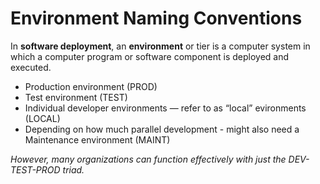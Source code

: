 # Environment Naming Conventions

In **software deployment**, an **environment** or tier is a computer system in which a computer program or software component is deployed and executed.

- Production environment (PROD)
- Test environment (TEST)
- Individual developer environments — refer to as “local” evironments (LOCAL)
- Depending on how much parallel development - might also need a Maintenance environment (MAINT)

*However, many organizations can function effectively with just the DEV-TEST-PROD triad.*

